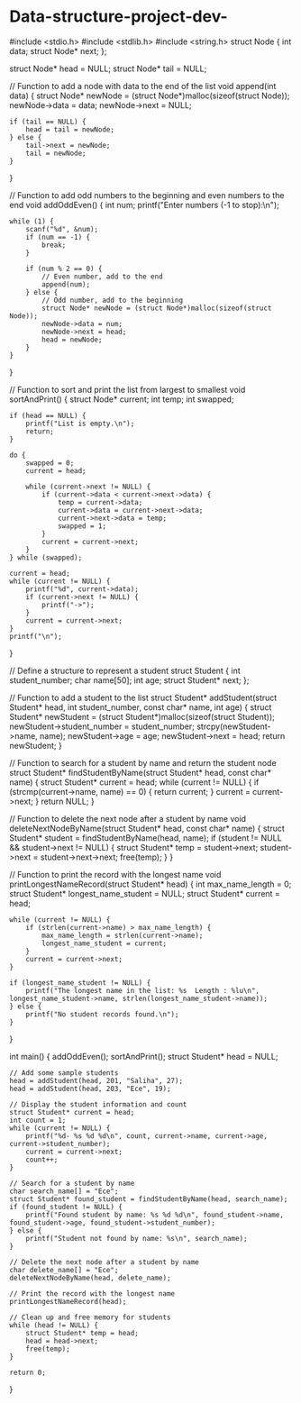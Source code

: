 # Data-structure-project-dev-

#include <stdio.h>
#include <stdlib.h>
#include <string.h>
struct Node {
    int data;
    struct Node* next;
};

struct Node* head = NULL;
struct Node* tail = NULL;

// Function to add a node with data to the end of the list
void append(int data) {
    struct Node* newNode = (struct Node*)malloc(sizeof(struct Node));
    newNode->data = data;
    newNode->next = NULL;

    if (tail == NULL) {
        head = tail = newNode;
    } else {
        tail->next = newNode;
        tail = newNode;
    }
}

// Function to add odd numbers to the beginning and even numbers to the end
void addOddEven() {
    int num;
    printf("Enter numbers (-1 to stop):\n");

    while (1) {
        scanf("%d", &num);
        if (num == -1) {
            break;
        }

        if (num % 2 == 0) {
            // Even number, add to the end
            append(num);
        } else {
            // Odd number, add to the beginning
            struct Node* newNode = (struct Node*)malloc(sizeof(struct Node));
            newNode->data = num;
            newNode->next = head;
            head = newNode;
        }
    }
}

// Function to sort and print the list from largest to smallest
void sortAndPrint() {
    struct Node* current;
    int temp;
    int swapped;

    if (head == NULL) {
        printf("List is empty.\n");
        return;
    }

    do {
        swapped = 0;
        current = head;

        while (current->next != NULL) {
            if (current->data < current->next->data) {
                temp = current->data;
                current->data = current->next->data;
                current->next->data = temp;
                swapped = 1;
            }
            current = current->next;
        }
    } while (swapped);

    current = head;
    while (current != NULL) {
        printf("%d", current->data);
        if (current->next != NULL) {
            printf("->");
        }
        current = current->next;
    }
    printf("\n");
}

// Define a structure to represent a student
struct Student {
    int student_number;
    char name[50];
    int age;
    struct Student* next;
};

// Function to add a student to the list
struct Student* addStudent(struct Student* head, int student_number, const char* name, int age) {
    struct Student* newStudent = (struct Student*)malloc(sizeof(struct Student));
    newStudent->student_number = student_number;
    strcpy(newStudent->name, name);
    newStudent->age = age;
    newStudent->next = head;
    return newStudent;
}

// Function to search for a student by name and return the student node
struct Student* findStudentByName(struct Student* head, const char* name) {
    struct Student* current = head;
    while (current != NULL) {
        if (strcmp(current->name, name) == 0) {
            return current;
        }
        current = current->next;
    }
    return NULL;
}

// Function to delete the next node after a student by name
void deleteNextNodeByName(struct Student* head, const char* name) {
    struct Student* student = findStudentByName(head, name);
    if (student != NULL && student->next != NULL) {
        struct Student* temp = student->next;
        student->next = student->next->next;
        free(temp);
    }
}

// Function to print the record with the longest name
void printLongestNameRecord(struct Student* head) {
    int max_name_length = 0;
    struct Student* longest_name_student = NULL;
    struct Student* current = head;

    while (current != NULL) {
        if (strlen(current->name) > max_name_length) {
            max_name_length = strlen(current->name);
            longest_name_student = current;
        }
        current = current->next;
    }

    if (longest_name_student != NULL) {
        printf("The longest name in the list: %s  Length : %lu\n", longest_name_student->name, strlen(longest_name_student->name));
    } else {
        printf("No student records found.\n");
    }
}

int main() {
    addOddEven();
    sortAndPrint();
    struct Student* head = NULL;

    // Add some sample students
    head = addStudent(head, 201, "Saliha", 27);
    head = addStudent(head, 203, "Ece", 19);

    // Display the student information and count
    struct Student* current = head;
    int count = 1;
    while (current != NULL) {
        printf("%d- %s %d %d\n", count, current->name, current->age, current->student_number);
        current = current->next;
        count++;
    }

    // Search for a student by name
    char search_name[] = "Ece";
    struct Student* found_student = findStudentByName(head, search_name);
    if (found_student != NULL) {
        printf("Found student by name: %s %d %d\n", found_student->name, found_student->age, found_student->student_number);
    } else {
        printf("Student not found by name: %s\n", search_name);
    }

    // Delete the next node after a student by name
    char delete_name[] = "Ece";
    deleteNextNodeByName(head, delete_name);

    // Print the record with the longest name
    printLongestNameRecord(head);

    // Clean up and free memory for students
    while (head != NULL) {
        struct Student* temp = head;
        head = head->next;
        free(temp);
    }

    return 0;
}
